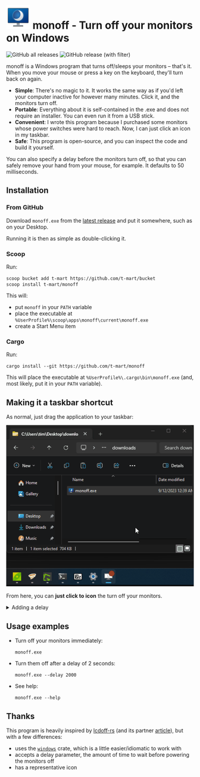 # ![monoff](docs/monoff.png) monoff - Turn off your monitors on Windows

![GitHub all releases](https://img.shields.io/github/downloads/t-mart/monoff/total)
![GitHub release (with filter)](https://img.shields.io/github/v/release/t-mart/monoff)

monoff is a Windows program that turns off/sleeps your monitors – that's it. When you
move your mouse or press a key on the keyboard, they'll turn back on again.

- **Simple**: There's no magic to it. It works the same way as if you'd left your computer
inactive for however many minutes. Click it, and the monitors turn off.
- **Portable**: Everything about it is self-contained in the .exe and does not
require an installer. You can even run it from a USB stick.
- **Convenient**: I wrote this program because I purchased some monitors whose
power switches were hard to reach. Now, I can just click an icon in my taskbar.
- **Safe**: This program is open-source, and you can inspect the code and build it yourself.

You can also specify a delay before the monitors turn off, so that you can
safely remove your hand from your mouse, for example. It defaults to 50 milliseconds.

## Installation

### From GitHub

Download `monoff.exe` from the [latest
release](https://github.com/t-mart/monoff/releases/latest) and put it somewhere,
such as on your Desktop.

Running it is then as simple as double-clicking it.

### Scoop

Run:

```shell
scoop bucket add t-mart https://github.com/t-mart/bucket
scoop install t-mart/monoff
```

This will:

- put `monoff` in your `PATH` variable
- place the executable at `%UserProfile%\scoop\apps\monoff\current\monoff.exe`
- create a Start Menu item

### Cargo

Run:

```shell
cargo install --git https://github.com/t-mart/monoff
```

This will place the executable at `%UserProfile%\.cargo\bin\monoff.exe` (and, most likely, put it in your `PATH` variable).

## Making it a taskbar shortcut

As normal, just drag the application to your taskbar:

![add to taskbar](/docs/add-to-taskbar.gif)

From here, you can **just click to icon** the turn off your monitors.

<details>
  <summary>Adding a delay</summary>

  The default delay (50ms) is fine in most cases. But, if you want to change the
  delay to this shortcut, edit the `Target` value in its properties:

  ![edit shortcut arguments](/docs/shortcut-arguments.gif)
</details>

## Usage examples

- Turn off your monitors immediately:

  ```shell
  monoff.exe
  ```

- Turn them off after a delay of 2 seconds:

  ```shell
  monoff.exe --delay 2000
  ```

- See help:

  ```shell
  monoff.exe --help
  ```

## Thanks

This program is heavily inspired by [lcdoff-rs](https://github.com/Gekkio/lcdoff-rs) (and its partner [article](https://gekkio.fi/blog/2014/calling-win32-api-with-rust-ffi/)), but with a few differences:

- uses the [`windows`](https://crates.io/crates/windows) crate, which is a
  little easier/idiomatic to work with
- accepts a delay parameter, the amount of time to wait before powering the monitors off
- has a representative icon
